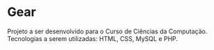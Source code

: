 # Gear
  Projeto a ser desenvolvido para o Curso de Ciências da Computação. 
  Tecnologias a serem utilizadas: HTML, CSS, MySQL e PHP.
